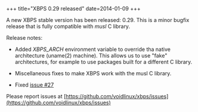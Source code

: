 +++
title="XBPS 0.29 released"
date=2014-01-09
+++

A new XBPS stable version has been released: 0.29. This is a minor bugfix
release that is fully compatible with *musl* C library.

Release notes:

- Added *XBPS_ARCH* environment variable to override tha native architecture
(uname(2) machine). This allows us to use "fake" architectures, for example
to use packages built for a different C library.

- Miscellaneous fixes to make XBPS work with the musl C library.

- Fixed [issue #27](https://github.com/voidlinux/xbps/issues/27)

Please report issues at
[https://github.com/voidlinux/xbps/issues](https://github.com/voidlinux/xbps/issues)

